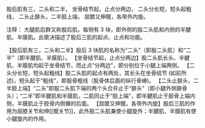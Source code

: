 股后肌有三，二头和二半，
坐骨结节起，止点分两边，
二头分长短，短头起粗线，
二头止腓头，二半胫上端，
屈膝又伸髋，各带外内旋。

注释：
大腿肌后群又称股后肌，每侧有 3 块，即外侧的股二头肌和内侧的半腱肌、半膜肌。此歌决描述了股后三肌的起点、止点和功能。

【股后肌有三，二头和二半】股后 3 块肌的名称为“二头”（即股二头肌）和“二半”（即半腱肌、半膜肌）。
【坐骨结节起，止点分两边】股二头肌长头、半腱肌、半膜肌均起于坐骨结节，而止点“分两边”，即分别位于小腿上端两侧。
【二头分长短，短头起粗线】股二头肌的起点有两处，其长头在坐骨结节 (如前所述)，短头起于“粗线”，即股骨粗线（股骨体后面的纵行骨嵴)。
【二头止腓头，二半胫上端】“二头”即股二头肌下端的两个头合并止于“腓头”（即小腿外侧腓骨头）；“二半”即半腱肌和半膜肌，二肌同止于“胫上端”，即半腱肌止于胫骨上端内侧，半膜肌止于胫骨内侧髁的后面。
【屈膝又伸髋，各带外内旋】股后三肌的作用为屈膝关节和伸[[髋关节]]，此外股二头肌兼使小腿旋外；半腱肌、半膜肌有使小腿旋内的作用。
